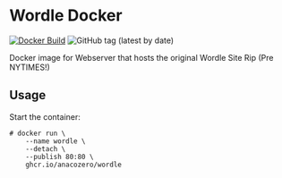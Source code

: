 Wordle Docker
=============
[![Docker Build](https://github.com/anacozero/wordle/actions/workflows/buildrelease.yml/badge.svg?branch=master)](https://github.com/anacozero/wordle/actions/workflows/buildrelease.yml)
![GitHub tag (latest by date)](https://img.shields.io/github/v/tag/anacozero/wordle?label=Release&style=plastic)

Docker image for Webserver that hosts the original Wordle Site Rip (Pre NYTIMES!)

Usage
-----

Start the container:

```console
# docker run \
	--name wordle \
	--detach \
	--publish 80:80 \
	ghcr.io/anacozero/wordle
```
